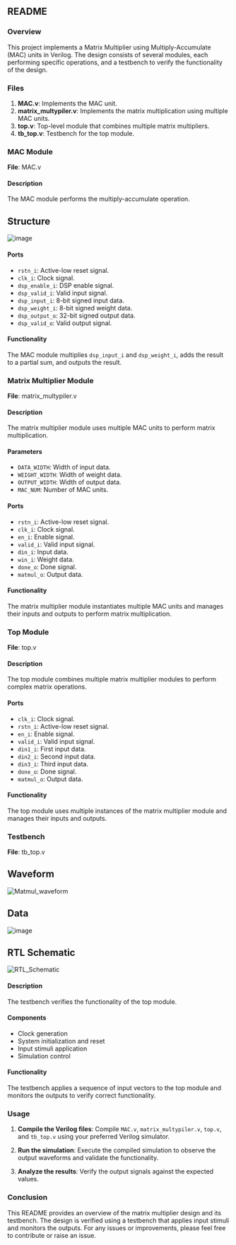## README

### Overview

This project implements a Matrix Multiplier using Multiply-Accumulate (MAC) units in Verilog. The design consists of several modules, each performing specific operations, and a testbench to verify the functionality of the design.

### Files

1. **MAC.v**: Implements the MAC unit.
2. **matrix_multypiler.v**: Implements the matrix multiplication using multiple MAC units.
3. **top.v**: Top-level module that combines multiple matrix multipliers.
4. **tb_top.v**: Testbench for the top module.

### MAC Module

**File**: MAC.v

#### Description
The MAC module performs the multiply-accumulate operation.

## Structure
![image](https://github.com/foodinsect/Verilog-modules/assets/36304709/e9366373-f3f6-4b95-8112-bce49a34981d)  



#### Ports

- `rstn_i`: Active-low reset signal.
- `clk_i`: Clock signal.
- `dsp_enable_i`: DSP enable signal.
- `dsp_valid_i`: Valid input signal.
- `dsp_input_i`: 8-bit signed input data.
- `dsp_weight_i`: 8-bit signed weight data.
- `dsp_output_o`: 32-bit signed output data.
- `dsp_valid_o`: Valid output signal.

#### Functionality

The MAC module multiplies `dsp_input_i` and `dsp_weight_i`, adds the result to a partial sum, and outputs the result.

### Matrix Multiplier Module

**File**: matrix_multypiler.v

#### Description
The matrix multiplier module uses multiple MAC units to perform matrix multiplication.

#### Parameters

- `DATA_WIDTH`: Width of input data.
- `WEIGHT_WIDTH`: Width of weight data.
- `OUTPUT_WIDTH`: Width of output data.
- `MAC_NUM`: Number of MAC units.

#### Ports

- `rstn_i`: Active-low reset signal.
- `clk_i`: Clock signal.
- `en_i`: Enable signal.
- `valid_i`: Valid input signal.
- `din_i`: Input data.
- `win_i`: Weight data.
- `done_o`: Done signal.
- `matmul_o`: Output data.

#### Functionality

The matrix multiplier module instantiates multiple MAC units and manages their inputs and outputs to perform matrix multiplication.

### Top Module

**File**: top.v

#### Description
The top module combines multiple matrix multiplier modules to perform complex matrix operations.

#### Ports

- `clk_i`: Clock signal.
- `rstn_i`: Active-low reset signal.
- `en_i`: Enable signal.
- `valid_i`: Valid input signal.
- `din1_i`: First input data.
- `din2_i`: Second input data.
- `din3_i`: Third input data.
- `done_o`: Done signal.
- `matmul_o`: Output data.

#### Functionality

The top module uses multiple instances of the matrix multiplier module and manages their inputs and outputs.

### Testbench

**File**: tb_top.v

## Waveform  
![Matmul_waveform](https://github.com/foodinsect/Verilog-modules/assets/36304709/f1f0ac9f-6230-46eb-be52-e370c609e8d5)  


## Data
![image](https://github.com/foodinsect/Verilog-modules/assets/36304709/9ebe9661-c6db-4d5b-8858-34c25b652490) 

## RTL Schematic
![RTL_Schematic](https://github.com/user-attachments/assets/b2f3acd4-e04a-4f8f-b041-e48f600d7cd1)

#### Description
The testbench verifies the functionality of the top module.

#### Components

- Clock generation
- System initialization and reset
- Input stimuli application
- Simulation control

#### Functionality

The testbench applies a sequence of input vectors to the top module and monitors the outputs to verify correct functionality.

### Usage

1. **Compile the Verilog files**:
   Compile `MAC.v`, `matrix_multypiler.v`, `top.v`, and `tb_top.v` using your preferred Verilog simulator.

2. **Run the simulation**:
   Execute the compiled simulation to observe the output waveforms and validate the functionality.

3. **Analyze the results**:
   Verify the output signals against the expected values.

### Conclusion

This README provides an overview of the matrix multiplier design and its testbench. The design is verified using a testbench that applies input stimuli and monitors the outputs. For any issues or improvements, please feel free to contribute or raise an issue.
